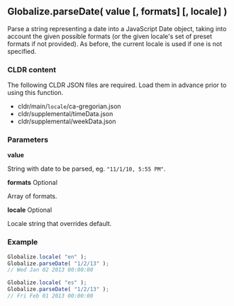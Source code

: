 ## Globalize.parseDate( value [, formats] [, locale] )

Parse a string representing a date into a JavaScript Date object, taking into
account the given possible formats (or the given locale's set of preset
formats if not provided). As before, the current locale is used if one is not
specified.

### CLDR content

The following CLDR JSON files are required. Load them in advance prior to using
this function.

- cldr/main/`locale`/ca-gregorian.json
- cldr/supplemental/timeData.json
- cldr/supplemental/weekData.json

### Parameters

**value**

String with date to be parsed, eg. `"11/1/10, 5:55 PM"`.

**formats** Optional

Array of formats.

**locale** Optional

Locale string that overrides default.

### Example

```javascript
Globalize.locale( "en" );
Globalize.parseDate( "1/2/13" );
// Wed Jan 02 2013 00:00:00

Globalize.locale( "es" );
Globalize.parseDate( "1/2/13" );
// Fri Feb 01 2013 00:00:00
```

